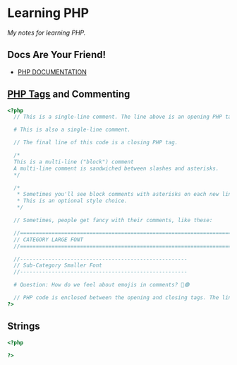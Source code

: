 # Learning PHP
*My notes for learning PHP.*

## Docs Are Your Friend!
* [PHP DOCUMENTATION](https://www.php.net/manual/en/index.php)

## [PHP Tags](https://www.php.net/manual/en/language.basic-syntax.phptags.php) and Commenting

```php
<?php  
  // This is a single-line comment. The line above is an opening PHP tag.

  # This is also a single-line comment.

  // The final line of this code is a closing PHP tag.

  /*
  This is a multi-line ("block") comment
  A multi-line comment is sandwiched between slashes and asterisks.
  */

  /*
   * Sometimes you'll see block comments with asterisks on each new line.
   * This is an optional style choice.
   */

  // Sometimes, people get fancy with their comments, like these:

  //======================================================================
  // CATEGORY LARGE FONT
  //======================================================================

  //-----------------------------------------------------
  // Sub-Category Smaller Font
  //-----------------------------------------------------

  # Question: How do we feel about emojis in comments? 🔴🟢

  // PHP code is enclosed between the opening and closing tags. The line below is a closing tag.
?>
```


## Strings
```php
<?php
  
?>
```

